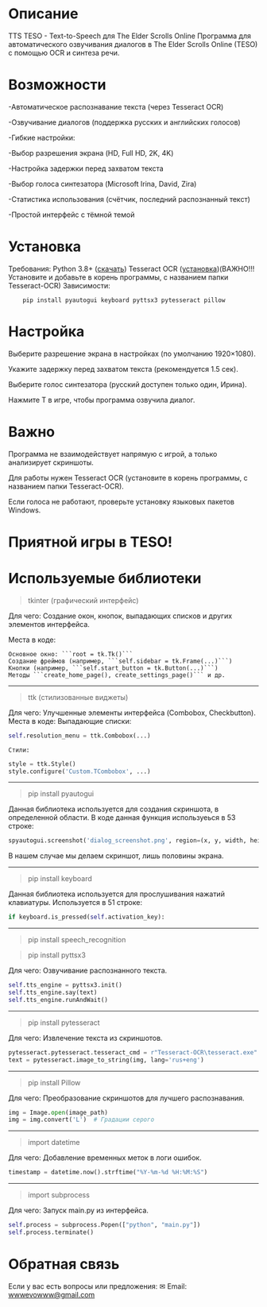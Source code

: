 # Описание
TTS TESO - Text-to-Speech для The Elder Scrolls Online
Программа для автоматического озвучивания диалогов в The Elder Scrolls Online (TESO) с помощью OCR и синтеза речи.

# Возможности

-Автоматическое распознавание текста (через Tesseract OCR)

-Озвучивание диалогов (поддержка русских и английских голосов)

-Гибкие настройки:

-Выбор разрешения экрана (HD, Full HD, 2K, 4K)

-Настройка задержки перед захватом текста

-Выбор голоса синтезатора (Microsoft Irina, David, Zira)

-Статистика использования (счётчик, последний распознанный текст)

-Простой интерфейс с тёмной темой


# Установка

Требования:
    Python 3.8+ ([скачать](https://www.python.org/downloads/))
    Tesseract OCR ([установка](https://github.com/UB-Mannheim/tesseract/wiki))(ВАЖНО!!! Установите и добавьте в корень программы, с названием папки Tesseract-OCR)
Зависимости:
```
    pip install pyautogui keyboard pyttsx3 pytesseract pillow
```

# Настройка

Выберите разрешение экрана в настройках (по умолчанию 1920×1080).

Укажите задержку перед захватом текста (рекомендуется 1.5 сек).

Выберите голос синтезатора (русский доступен только один, Ирина).

Нажмите T в игре, чтобы программа озвучила диалог.


# Важно
Программа не взаимодействует напрямую с игрой, а только анализирует скриншоты.

Для работы нужен Tesseract OCR (установите в корень программы, с названием папки Tesseract-OCR).

Если голоса не работают, проверьте установку языковых пакетов Windows.

# Приятной игры в TESO! 

# Используемые библиотеки

>tkinter (графический интерфейс)

Для чего: Создание окон, кнопок, выпадающих списков и других элементов интерфейса.

Места в коде:

    Основное окно: ```root = tk.Tk()```
    Создание фреймов (например, ```self.sidebar = tk.Frame(...)```)
    Кнопки (например, ```self.start_button = tk.Button(...)```)
    Методы ```create_home_page(), create_settings_page()``` и др.
___
>ttk (стилизованные виджеты)

Для чего: Улучшенные элементы интерфейса (Combobox, Checkbutton).
Места в коде:
    Выпадающие списки:
```python
self.resolution_menu = ttk.Combobox(...)
```

    Стили:

```python
style = ttk.Style()
style.configure('Custom.TCombobox', ...)
```
___
>pip install pyautogui

Данная библиотека используется для создания скриншота, в определенной области. В коде данная функция используеься в 53 строке:

```python
spyautogui.screenshot('dialog_screenshot.png', region=(x, y, width, height))
``` 

В нашем случае мы делаем скриншот, лишь половины экрана.
___
>pip install keyboard

Данная библиотека используется для прослушивания нажатий клавиатуры. Используется в 51 строке:
```python
if keyboard.is_pressed(self.activation_key):
```
___
>pip install speech_recognition

>pip install pyttsx3

Для чего: Озвучивание распознанного текста.
```python
self.tts_engine = pyttsx3.init()
self.tts_engine.say(text)
self.tts_engine.runAndWait()
```
___
>pip install pytesseract

Для чего: Извлечение текста из скриншотов.
```python
pytesseract.pytesseract.tesseract_cmd = r"Tesseract-OCR\tesseract.exe"
text = pytesseract.image_to_string(img, lang='rus+eng')
```
___
>pip install Pillow

Для чего: Преобразование скриншотов для лучшего распознавания.
```python
img = Image.open(image_path)
img = img.convert('L')  # Градации серого
```
___
> import datetime

Для чего: Добавление временных меток в логи ошибок.
```python
timestamp = datetime.now().strftime("%Y-%m-%d %H:%M:%S")
```
___
> import subprocess 

Для чего: Запуск main.py из интерфейса.
```python
self.process = subprocess.Popen(["python", "main.py"])
self.process.terminate()
```
# Обратная связь
Если у вас есть вопросы или предложения:
✉ Email: wwwevowww@gmail.com